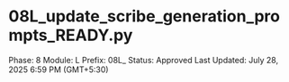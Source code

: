 # 08L_update_scribe_generation_prompts_READY.py

Phase: 8
Module: L
Prefix: 08L_
Status: Approved
Last Updated: July 28, 2025 6:59 PM (GMT+5:30)
